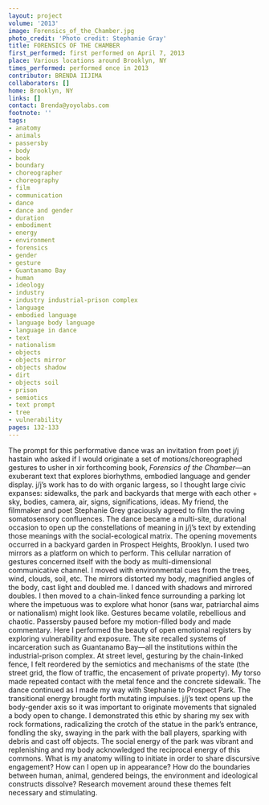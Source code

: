 ```yaml
---
layout: project
volume: '2013'
image: Forensics_of_the_Chamber.jpg
photo_credit: 'Photo credit: Stephanie Gray'
title: FORENSICS OF THE CHAMBER
first_performed: first performed on April 7, 2013
place: Various locations around Brooklyn, NY
times_performed: performed once in 2013
contributor: BRENDA IIJIMA
collaborators: []
home: Brooklyn, NY
links: []
contact: Brenda@yoyolabs.com
footnote: ''
tags:
- anatomy
- animals
- passersby
- body
- book
- boundary
- choreographer
- choreography
- film
- communication
- dance
- dance and gender
- duration
- embodiment
- energy
- environment
- forensics
- gender
- gesture
- Guantanamo Bay
- human
- ideology
- industry
- industry industrial-prison complex
- language
- embodied language
- language body language
- language in dance
- text
- nationalism
- objects
- objects mirror
- objects shadow
- dirt
- objects soil
- prison
- semiotics
- text prompt
- tree
- vulnerability
pages: 132-133
---
```


The prompt for this performative dance was an invitation from poet j/j hastain who asked if I would originate a set of motions/choreographed gestures to usher in xir forthcoming book, _Forensics of the Chamber_—an exuberant text that explores biorhythms, embodied language and gender display. j/j’s work has to do with organic largess, so I thought large civic expanses: sidewalks, the park and backyards that merge with each other + sky, bodies, camera, air, signs, significations, ideas. My friend, the filmmaker and poet Stephanie Grey graciously agreed to film the roving somatosensory confluences. The dance became a multi-site, durational occasion to open up the constellations of meaning in j/j’s text by extending those meanings with the social-ecological matrix. The opening movements occurred in a backyard garden in Prospect Heights, Brooklyn. I used two mirrors as a platform on which to perform. This cellular narration of gestures concerned itself with the body as multi-dimensional communicative channel. I moved with environmental cues from the trees, wind, clouds, soil, etc. The mirrors distorted my body, magnified angles of the body, cast light and doubled me. I danced with shadows and mirrored doubles. I then moved to a chain-linked fence surrounding a parking lot where the impetuous was to explore what honor (sans war, patriarchal aims or nationalism) might look like. Gestures became volatile, rebellious and chaotic. Passersby paused before my motion-filled body and made commentary. Here I performed the beauty of open emotional registers by exploring vulnerability and exposure. The site recalled systems of incarceration such as Guantanamo Bay—all the institutions within the industrial-prison complex. At street level, gesturing by the chain-linked fence, I felt reordered by the semiotics and mechanisms of the state (the street grid, the flow of traffic, the encasement of private property). My torso made repeated contact with the metal fence and the concrete sidewalk. The dance continued as I made my way with Stephanie to Prospect Park. The transitional energy brought forth mutating impulses. j/j’s text opens up the body-gender axis so it was important to originate movements that signaled a body open to change. I demonstrated this ethic by sharing my sex with rock formations, radicalizing the crotch of the statue in the park’s entrance, fondling the sky, swaying in the park with the ball players, sparking with debris and cast off objects. The social energy of the park was vibrant and replenishing and my body acknowledged the reciprocal energy of this commons. What is my anatomy willing to initiate in order to share discursive engagement? How can I open up in appearance? How do the boundaries between human, animal, gendered beings, the environment and ideological constructs dissolve? Research movement around these themes felt necessary and stimulating.
